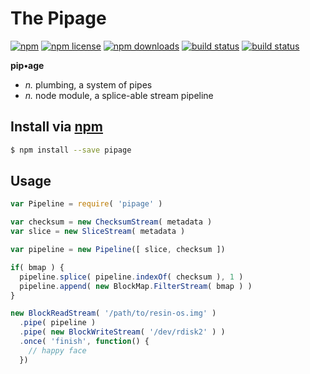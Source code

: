 # The Pipage
[![npm](https://img.shields.io/npm/v/pipage.svg?style=flat-square)](https://npmjs.com/package/pipage)
[![npm license](https://img.shields.io/npm/l/pipage.svg?style=flat-square)](https://npmjs.com/package/pipage)
[![npm downloads](https://img.shields.io/npm/dm/pipage.svg?style=flat-square)](https://npmjs.com/package/pipage)
[![build status](https://img.shields.io/travis/resin-io-modules/pipage/master.svg?style=flat-square&label=mac%20/%20linux)](https://travis-ci.org/resin-io-modules/pipage)
[![build status](https://img.shields.io/appveyor/ci/resin-io/pipage/master.svg?style=flat-square&label=windows)](https://ci.appveyor.com/project/resin-io/pipage)

**pip•age**

- _n._  plumbing, a system of pipes
- _n._  node module, a splice-able stream pipeline

## Install via [npm](https://npmjs.com)

```sh
$ npm install --save pipage
```

## Usage

```js
var Pipeline = require( 'pipage' )
```

```js
var checksum = new ChecksumStream( metadata )
var slice = new SliceStream( metadata )

var pipeline = new Pipeline([ slice, checksum ])

if( bmap ) {
  pipeline.splice( pipeline.indexOf( checksum ), 1 )
  pipeline.append( new BlockMap.FilterStream( bmap ) )
}

new BlockReadStream( '/path/to/resin-os.img' )
  .pipe( pipeline )
  .pipe( new BlockWriteStream( '/dev/rdisk2' ) )
  .once( 'finish', function() {
    // happy face
  })
```
